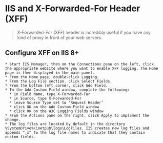 # IIS and X-Forwarded-For Header (XFF)

> X-Forwarded-For (XFF) header is incredibly useful if you have any kind of proxy in front of your web servers.

## Configure XFF on IIS 8+
```IIS
* Start IIS Manager, then on the Connections pane on the left, click the appropriate website where you want to enable XFF logging. The Home page is then displayed in the main panel.
* From the Home page, double-click Logging.
* From the Log File section, click Select Fields.
* From the bottom left corner, click Add Field.
* In the Add Custom Field window, complete the following:
  * in Field Name, type X-Forwarded-For
  * in Source, type X-Forwarded-For
  * leave Source Type set to ‘Request Header’
  * click OK on the Add Custom Field window
  * click OK on the W3C Logging Fields window
* From the Actions pane on the right, click Apply to implement the change.
* The log files are located by default in the directory %SystemDrive%\inetpub\logs\LogFiles. IIS creates new log files and appends “_x” to the log file names to indicate that they contain custom fields.
```

[comment]: <> (https://www.loadbalancer.org/blog/iis-and-x-forwarded-for-header/)
